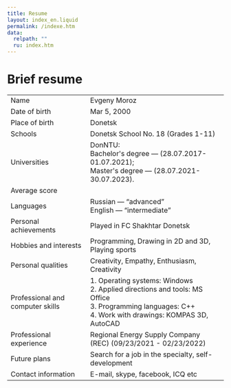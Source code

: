 ```yaml
---
title: Resume
layout: index_en.liquid
permalink: /indexe.htm
data:
  relpath: ""
  ru: index.htm
---
```

# Brief resume

<table id="resume">
<tr>
  <td>Name</td>
  <td>Evgeny Moroz</td>
</tr>
</tr>
<tr>
  <td>Date of birth</td>
  <td>Mar 5, 2000</td>
</tr>
<tr>
  <td>Place of birth</td>
  <td>Donetsk</td>
</tr>
<tr>
  <td>Schools</td>
  <td>Donetsk School No. 18 (Grades 1-11)</td>
</tr>
<tr>
  <td>Universities</td>
  <td>DonNTU:
  <br>Bachelor's degree — (28.07.2017-01.07.2021);
  <br>Master's degree — (28.07.2021-30.07.2023).
  </td>
</tr>
<tr>
  <td>Average score</td>
  <td></td>
</tr>
<tr>
  <td>Languages</td>
  <td>Russian — <q>advanced</q>
  <br>English — <q>intermediate</q>
  </td>
</tr>
<tr>
  <td>Personal achievements</td>
  <td>Played in FC Shakhtar Donetsk</td>
</tr>
<tr>
  <td>Hobbies and interests</td>
  <td>Programming, Drawing in 2D and 3D, Playing sports</td>
</tr>
<tr>
  <td>Personal qualities</td>
  <td>Creativity, Empathy, Enthusiasm, Creativity</td>
</tr>
<tr>
  <td>Professional and computer skills</td>
  <td>1. Operating systems: Windows
  <br>2. Applied directions and tools: MS Office
  <br>3. Programming languages: C++
  <br>4. Work with drawings: KOMPAS 3D, AutoCAD
  </td>
</tr>
<tr>
  <td>Professional experience</td>
  <td>Regional Energy Supply Company (REC) (09/23/2021 - 02/23/2022)</td>
</tr>
<tr>
  <td>Future plans</td>
  <td>Search for a job in the specialty, self-development</td>
</tr>
<tr>
  <td>Contact information</td>
  <td>E-mail, skype, facebook, ICQ etc</td>
</tr>
</table>

